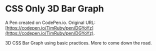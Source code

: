 # CSS Only 3D Bar Graph

A Pen created on CodePen.io. Original URL: [https://codepen.io/TimRuby/pen/DGYoYz](https://codepen.io/TimRuby/pen/DGYoYz).

3D CSS Bar Graph using basic practices. More to come down the road.
